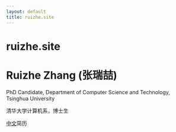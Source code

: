```yaml
---
layout: default
title: ruizhe.site
---
```

# ruizhe.site

# Ruizhe Zhang (张瑞喆)

PhD Candidate, Department of Computer Science and Technology, Tsinghua University

清华大学计算机系，博士生

[中文](zh)简历